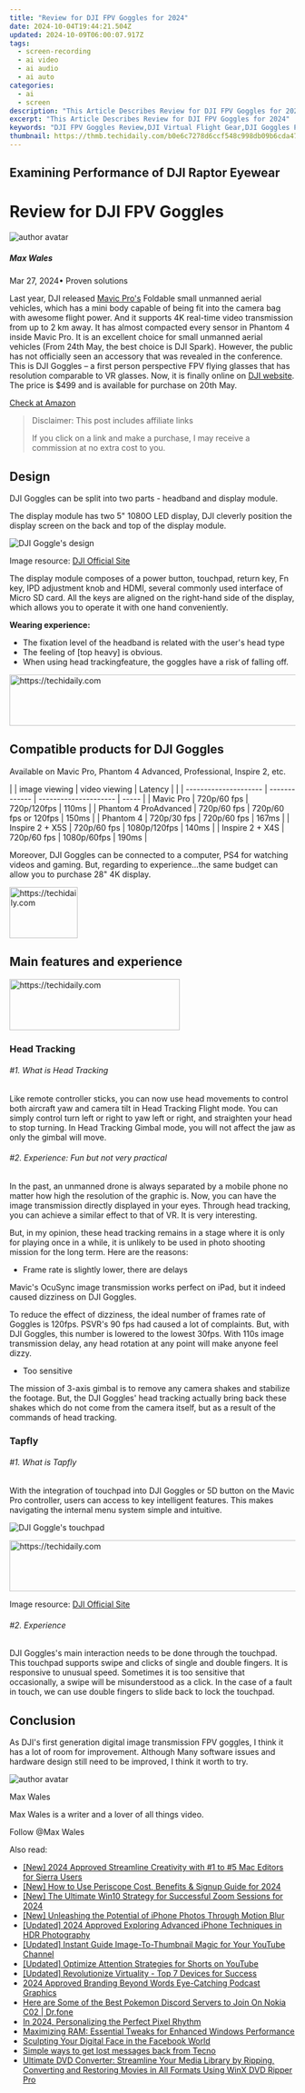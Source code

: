 ```yaml
---
title: "Review for DJI FPV Goggles for 2024"
date: 2024-10-04T19:44:21.504Z
updated: 2024-10-09T06:00:07.917Z
tags: 
  - screen-recording
  - ai video
  - ai audio
  - ai auto
categories: 
  - ai
  - screen
description: "This Article Describes Review for DJI FPV Goggles for 2024"
excerpt: "This Article Describes Review for DJI FPV Goggles for 2024"
keywords: "DJI FPV Goggles Review,DJI Virtual Flight Gear,DJI Goggles Pilot Experience,DJI FPV Safety Goggles,DJI FPV Headgear for Drones,Flying with DJI's FPV Glasses,DJI FPV Protective Eyewear"
thumbnail: https://thmb.techidaily.com/b0e6c7278d6ccf548c998db09b6cda475848470d5c9c7b34bcb8ab2c73be290c.jpg
---
```


## Examining Performance of DJI Raptor Eyewear

# Review for DJI FPV Goggles

![author avatar](https://images.wondershare.com/filmora/article-images/max-wales-author.jpg)

##### Max Wales

 Mar 27, 2024• Proven solutions

 Last year, DJI released [Mavic Pro's](https://tools.techidaily.com/wondershare/filmora/download/) Foldable small unmanned aerial vehicles, which has a mini body capable of being fit into the camera bag with awesome flight power. And it supports 4K real-time video transmission from up to 2 km away. It has almost compacted every sensor in Phantom 4 inside Mavic Pro. It is an excellent choice for small unmanned aerial vehicles (From 24th May, the best choice is DJI Spark). However, the public has not officially seen an accessory that was revealed in the conference. This is DJI Goggles – a first person perspective FPV flying glasses that has resolution comparable to VR glasses. Now, it is finally online on [DJI website](https://www.dji.com/dji-goggles). The price is $499 and is available for purchase on 20th May.

[Check at Amazon](https://www.amazon.com/gp/product/B071Z6DSHB/ref=as%5Fli%5Ftl?ie=UTF8&tag=vs-flora-20&camp=1789&creative=9325&linkCode=as2&creativeASIN=B071Z6DSHB&linkId=7289b5ef284ae3b0206e825eeb794baa)

>  Disclaimer: This post includes affiliate links
>
>  If you click on a link and make a purchase, I may receive a commission at no extra cost to you.
>

## Design

 DJI Goggles can be split into two parts - headband and display module.

 The display module has two 5" 1080O LED display, DJI cleverly position the display screen on the back and top of the display module.

![DJI Goggle's design](https://images.wondershare.com/filmora/article-images/dji-goggle-gif.gif)

 Image resource: [DJI Official Site](https://store.dji.com/guides/dji-goggles-unboxing-and-quick-review/)

 The display module composes of a power button, touchpad, return key, Fn key, IPD adjustment knob and HDMI, several commonly used interface of Micro SD card. All the keys are aligned on the right-hand side of the display, which allows you to operate it with one hand conveniently.

**Wearing experience:**

* The fixation level of the headband is related with the user's head type
* The feeling of \[top heavy\] is obvious.
* When using head trackingfeature, the goggles have a risk of falling off.

<!-- affiliate ads begin -->
<a href="https://appsumo.8odi.net/c/5597632/2118314/7443" target="_top" id="2118314">
  <img src="//a.impactradius-go.com/display-ad/7443-2118314" border="0" alt="https://techidaily.com" width="728" height="90"/>
</a>
<img height="0" width="0" src="https://appsumo.8odi.net/i/5597632/2118314/7443" style="position:absolute;visibility:hidden;" border="0" />
<!-- affiliate ads end -->

## Compatible products for DJI Goggles

 Available on Mavic Pro, Phantom 4 Advanced, Professional, Inspire 2, etc.

| |  image viewing      | video viewing | Latency               |       |
| --------------------- | ------------- | --------------------- | ----- |
| Mavic Pro             | 720p/60 fps   | 720p/120fps           | 110ms |
| Phantom 4 ProAdvanced | 720p/60 fps   | 720p/60 fps or 120fps | 150ms |
| Phantom 4             | 720p/30 fps   | 720p/60 fps           | 167ms |
| Inspire 2 + X5S       | 720p/60 fps   | 1080p/120fps          | 140ms |
| Inspire 2 + X4S       | 720p/60 fps   | 1080p/60fps           | 190ms |

 Moreover, DJI Goggles can be connected to a computer, PS4 for watching videos and gaming. But, regarding to experience…the same budget can allow you to purchase 28" 4K display.

<!-- affiliate ads begin -->
<a href="https://25home.pxf.io/c/5597632/2148635/16836" target="_top" id="2148635">
  <img src="//a.impactradius-go.com/display-ad/16836-2148635" border="0" alt="https://techidaily.com" width="120" height="90"/>
</a>
<img height="0" width="0" src="https://25home.pxf.io/i/5597632/2148635/16836" style="position:absolute;visibility:hidden;" border="0" />
<!-- affiliate ads end -->

## Main features and experience

<!-- affiliate ads begin -->
<a href="https://aligracehair.sjv.io/c/5597632/1938716/19272" target="_top" id="1938716">
  <img src="//a.impactradius-go.com/display-ad/19272-1938716" border="0" alt="https://techidaily.com" width="300" height="90"/>
</a>
<img height="0" width="0" src="https://aligracehair.sjv.io/i/5597632/1938716/19272" style="position:absolute;visibility:hidden;" border="0" />
<!-- affiliate ads end -->

### Head Tracking

###### #1\. What is Head Tracking

 Like remote controller sticks, you can now use head movements to control both aircraft yaw and camera tilt in Head Tracking Flight mode. You can simply control turn left or right to yaw left or right, and straighten your head to stop turning. In Head Tracking Gimbal mode, you will not affect the jaw as only the gimbal will move.

###### #2\. Experience: Fun but not very practical

 In the past, an unmanned drone is always separated by a mobile phone no matter how high the resolution of the graphic is. Now, you can have the image transmission directly displayed in your eyes. Through head tracking, you can achieve a similar effect to that of VR. It is very interesting.

 But, in my opinion, these head tracking remains in a stage where it is only for playing once in a while, it is unlikely to be used in photo shooting mission for the long term. Here are the reasons:

* Frame rate is slightly lower, there are delays

 Mavic's OcuSync image transmission works perfect on iPad, but it indeed caused dizziness on DJI Goggles.

 To reduce the effect of dizziness, the ideal number of frames rate of Goggles is 120fps. PSVR's 90 fps had caused a lot of complaints. But, with DJI Goggles, this number is lowered to the lowest 30fps. With 110s image transmission delay, any head rotation at any point will make anyone feel dizzy.

* Too sensitive

 The mission of 3-axis gimbal is to remove any camera shakes and stabilize the footage. But, the DJI Goggles' head tracking actually bring back these shakes which do not come from the camera itself, but as a result of the commands of head tracking.

### Tapfly

###### #1\. What is Tapfly

 With the integration of touchpad into DJI Goggles or 5D button on the Mavic Pro controller, users can access to key intelligent features. This makes navigating the internal menu system simple and intuitive.

![DJI Goggle's touchpad](https://images.wondershare.com/filmora/article-images/goggles-touchpad.gif)

<!-- affiliate ads begin -->
<a href="https://appsumo.8odi.net/c/5597632/2144308/7443" target="_top" id="2144308">
  <img src="//a.impactradius-go.com/display-ad/7443-2144308" border="0" alt="https://techidaily.com" width="600" height="90"/>
</a>
<img height="0" width="0" src="https://appsumo.8odi.net/i/5597632/2144308/7443" style="position:absolute;visibility:hidden;" border="0" />
<!-- affiliate ads end -->

 Image resource: [DJI Official Site](https://store.dji.com/guides/dji-goggles-unboxing-and-quick-review/)

###### #2\. Experience

 DJI Goggles's main interaction needs to be done through the touchpad. This touchpad supports swipe and clicks of single and double fingers. It is responsive to unusual speed. Sometimes it is too sensitive that occasionally, a swipe will be misunderstood as a click. In the case of a fault in touch, we can use double fingers to slide back to lock the touchpad.

## Conclusion

 As DJI's first generation digital image transmission FPV goggles, I think it has a lot of room for improvement. Although Many software issues and hardware design still need to be improved, I think it worth to try.

![author avatar](https://images.wondershare.com/filmora/article-images/max-wales-author.jpg)

Max Wales

Max Wales is a writer and a lover of all things video.

Follow @Max Wales


<ins class="adsbygoogle"
     style="display:block"
     data-ad-format="autorelaxed"
     data-ad-client="ca-pub-7571918770474297"
     data-ad-slot="1223367746"></ins>



<ins class="adsbygoogle"
     style="display:block"
     data-ad-client="ca-pub-7571918770474297"
     data-ad-slot="8358498916"
     data-ad-format="auto"
     data-full-width-responsive="true"></ins>


<span class="atpl-alsoreadstyle">Also read:</span>
<div><ul>
<li><a href="https://fox-boxes.techidaily.com/new-2024-approved-streamline-creativity-with-1-to-5-mac-editors-for-sierra-users/"><u>[New] 2024 Approved Streamline Creativity with #1 to #5 Mac Editors for Sierra Users</u></a></li>
<li><a href="https://fox-boxes.techidaily.com/new-how-to-use-periscope-cost-benefits-and-signup-guide-for-2024/"><u>[New] How to Use Periscope Cost, Benefits & Signup Guide for 2024</u></a></li>
<li><a href="https://fox-boxes.techidaily.com/new-the-ultimate-win10-strategy-for-successful-zoom-sessions-for-2024/"><u>[New] The Ultimate Win10 Strategy for Successful Zoom Sessions for 2024</u></a></li>
<li><a href="https://fox-boxes.techidaily.com/new-unleashing-the-potential-of-iphone-photos-through-motion-blur/"><u>[New] Unleashing the Potential of iPhone Photos Through Motion Blur</u></a></li>
<li><a href="https://fox-boxes.techidaily.com/updated-2024-approved-exploring-advanced-iphone-techniques-in-hdr-photography/"><u>[Updated] 2024 Approved Exploring Advanced iPhone Techniques in HDR Photography</u></a></li>
<li><a href="https://youtube-data.techidaily.com/ed-instant-guide-image-to-thumbnail-magic-for-your-youtube-channel/"><u>[Updated] Instant Guide Image-To-Thumbnail Magic for Your YouTube Channel</u></a></li>
<li><a href="https://youtube-blog.techidaily.com/ed-optimize-attention-strategies-for-shorts-on-youtube/"><u>[Updated] Optimize Attention Strategies for Shorts on YouTube</u></a></li>
<li><a href="https://fox-boxes.techidaily.com/updated-revolutionize-virtuality-top-7-devices-for-success/"><u>[Updated] Revolutionize Virtuality - Top 7 Devices for Success</u></a></li>
<li><a href="https://fox-boxes.techidaily.com/2024-approved-branding-beyond-words-eye-catching-podcast-graphics/"><u>2024 Approved Branding Beyond Words Eye-Catching Podcast Graphics</u></a></li>
<li><a href="https://android-pokemon-go.techidaily.com/here-are-some-of-the-best-pokemon-discord-servers-to-join-on-nokia-c02-drfone-by-drfone-virtual-android/"><u>Here are Some of the Best Pokemon Discord Servers to Join On Nokia C02 | Dr.fone</u></a></li>
<li><a href="https://extra-support.techidaily.com/in-2024-personalizing-the-perfect-pixel-rhythm/"><u>In 2024, Personalizing the Perfect Pixel Rhythm</u></a></li>
<li><a href="https://win11-tips.techidaily.com/maximizing-ram-essential-tweaks-for-enhanced-windows-performance/"><u>Maximizing RAM: Essential Tweaks for Enhanced Windows Performance</u></a></li>
<li><a href="https://facebook.techidaily.com/sculpting-your-digital-face-in-the-facebook-world/"><u>Sculpting Your Digital Face in the Facebook World</u></a></li>
<li><a href="https://techidaily.com/simple-ways-to-get-lost-messages-back-from-tecno-by-fonelab-android-recover-messages/"><u>Simple ways to get lost messages back from Tecno</u></a></li>
<li><a href="https://some-knowledge.techidaily.com/ultimate-dvd-converter-streamline-your-media-library-by-ripping-converting-and-restoring-movies-in-all-formats-using-winx-dvd-ripper-pro/"><u>Ultimate DVD Converter: Streamline Your Media Library by Ripping, Converting and Restoring Movies in All Formats Using WinX DVD Ripper Pro</u></a></li>
</ul></div>

